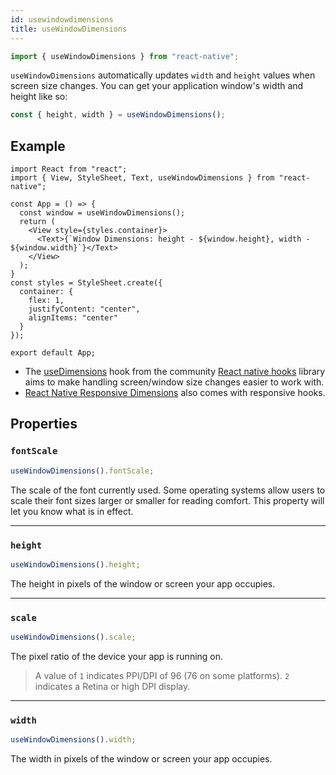 ```yaml
---
id: usewindowdimensions
title: useWindowDimensions
---
```


```jsx
import { useWindowDimensions } from "react-native";
```

`useWindowDimensions` automatically updates `width` and `height` values when screen size changes. You can get your application window's width and height like so:

```jsx
const { height, width } = useWindowDimensions();
```

## Example

```SnackPlayer name=useWindowDimensions&supportedPlatforms=ios,android
import React from "react";
import { View, StyleSheet, Text, useWindowDimensions } from "react-native";

const App = () => {
  const window = useWindowDimensions();
  return (
    <View style={styles.container}>
      <Text>{`Window Dimensions: height - ${window.height}, width - ${window.width}`}</Text>
    </View>
  );
}
const styles = StyleSheet.create({
  container: {
    flex: 1,
    justifyContent: "center",
    alignItems: "center"
  }
});

export default App;
```

- The [useDimensions](https://github.com/react-native-community/react-native-hooks#usedimensions) hook from the community [React native hooks](https://github.com/react-native-community/react-native-hooks) library aims to make handling screen/window size changes easier to work with.
- [React Native Responsive Dimensions](https://github.com/DaniAkash/react-native-responsive-dimensions) also comes with responsive hooks.

## Properties

### `fontScale`

```jsx
useWindowDimensions().fontScale;
```

The scale of the font currently used. Some operating systems allow users to scale their font sizes larger or smaller for reading comfort. This property will let you know what is in effect.

---

### `height`

```jsx
useWindowDimensions().height;
```

The height in pixels of the window or screen your app occupies.

---

### `scale`

```jsx
useWindowDimensions().scale;
```

The pixel ratio of the device your app is running on.

> A value of `1` indicates PPI/DPI of 96 (76 on some platforms). `2` indicates a Retina or high DPI display.

---

### `width`

```jsx
useWindowDimensions().width;
```

The width in pixels of the window or screen your app occupies.
